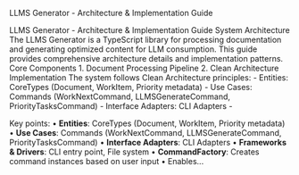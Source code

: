 LLMS Generator - Architecture & Implementation Guide

LLMS Generator - Architecture & Implementation Guide System Architecture The LLMS Generator is a TypeScript library for processing documentation and generating optimized content for LLM consumption. This guide provides comprehensive architecture details and implementation patterns. Core Components 1. Document Processing Pipeline 2. Clean Architecture Implementation The system follows Clean Architecture principles: - Entities: CoreTypes (Document, WorkItem, Priority metadata) - Use Cases: Commands (WorkNextCommand, LLMSGenerateCommand, PriorityTasksCommand) - Interface Adapters: CLI Adapters - 

Key points:
• **Entities**: CoreTypes (Document, WorkItem, Priority metadata)
• **Use Cases**: Commands (WorkNextCommand, LLMSGenerateCommand, PriorityTasksCommand)
• **Interface Adapters**: CLI Adapters
• **Frameworks & Drivers**: CLI entry point, File system
• **CommandFactory**: Creates command instances based on user input
• Enables...
